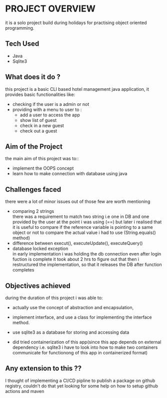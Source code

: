# PROJECT OVERVIEW

it is a solo project build during holidays for practising object oriented programming.

## Tech Used

- Java
- Sqlite3

## What does it do ?

this project is a basic CLI based hotel management java application, it provides basic functionalities like:
- checking if the user is a admin or not
- providing with a menu to user to :
    - add a user to access the app
    - show list of guest
    - check in a new guest
    - check out a guest

## Aim of the Project
the main aim of this project was to::
- implement the OOPS concept
- learn how to make connection with database using java


## Challenges faced

there were a lot of minor issues out of those few are worth mentioning
- comparing 2 strings<br>
    there was a requirement to match two string i.e one in DB and one provided by the user at the point i was using (==) but later i realised that it is useful to compare if the reference variable is pointing to a same object or not to compare the actual value i had to use (String.equals() method)
- difference between execut(), executeUpdate(), executeQuery()
- database locked exception <br>
    in early implementation i was holding the db connection even after login fuction is complete it took about 2 hrs to figure out that then i restructured the implementation, so that it releases the DB after function completes

## Objectives achieved

during the duration of this project i was able to:
- actually use the concept of abstraction and encapsulation,
- implement interface, and use a class for implementing the interface method.
- use sqlite3 as a database for storing and accessing data

- did tried containerization of this app(since this app depends on external dependency i.e. sqlite3 i have to look into how to make two containers communicate for functionong of this app in containerized format)

## Any extension to this ??
I thought of implementing a CI/CD pipline to publish a package on github registry, couldn't do that yet 
looking for some help on how to setup github actions and maven

